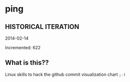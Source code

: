 # ping

## HISTORICAL ITERATION
2014-02-14

Incremented: 622

## What is this?? 
Linux skills to hack the github commit visualization chart `;-)`
